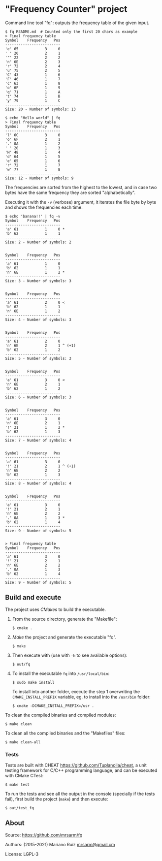 "Frequency Counter" project
===========================

Command line tool "fq": outputs the frequency table of the given input.

    $ fq README.md	# Counted only the first 20 chars as example
    > Final frequency table
	Symbol    Frequency   Pos
	-------------------------
	'e' 65            3     0
	' ' 20            2     1
	'"' 22            2     2
	'n' 6E            2     3
	'r' 72            2     4
	'u' 75            2     5
	'C' 43            1     6
	'F' 46            1     7
	'c' 63            1     8
	'o' 6F            1     9
	'q' 71            1     A
	't' 74            1     B
	'y' 79            1     C
	-------------------------
    Size: 20 - Number of symbols: 13
    
    $ echo "Hello world" | fq
    > Final frequency table
	Symbol    Frequency   Pos
	-------------------------
	'l' 6C            3     0
	'o' 6F            2     1
	'.' 0A            1     2
	' ' 20            1     3
	'H' 48            1     4
	'd' 64            1     5
	'e' 65            1     6
	'r' 72            1     7
	'w' 77            1     8
	-------------------------
    Size: 12 - Number of symbols: 9

The frequencies are sorted from the highest to
the lowest, and in case two bytes have the same
frequency they are sorted "alphabetically".

Executing it with the `-v` (verbose) argument,
it iterates the file byte by byte and shows the
frequencies each time:

	$ echo 'banana!!' | fq -v
	Symbol    Frequency   Pos
	-------------------------
	'a' 61            1     0 *
	'b' 62            1     1
	-------------------------
	Size: 2 - Number of symbols: 2
	
	
	Symbol    Frequency   Pos
	-------------------------
	'a' 61            1     0
	'b' 62            1     1
	'n' 6E            1     2 *
	-------------------------
	Size: 3 - Number of symbols: 3
	
	
	Symbol    Frequency   Pos
	-------------------------
	'a' 61            2     0 <
	'b' 62            1     1
	'n' 6E            1     2
	-------------------------
	Size: 4 - Number of symbols: 3
	
	
	Symbol    Frequency   Pos
	-------------------------
	'a' 61            2     0
	'n' 6E            2     1 ^ (+1)
	'b' 62            1     2
	-------------------------
	Size: 5 - Number of symbols: 3
	
	
	Symbol    Frequency   Pos
	-------------------------
	'a' 61            3     0 <
	'n' 6E            2     1
	'b' 62            1     2
	-------------------------
	Size: 6 - Number of symbols: 3
	
	
	Symbol    Frequency   Pos
	-------------------------
	'a' 61            3     0
	'n' 6E            2     1
	'!' 21            1     2 *
	'b' 62            1     3
	-------------------------
	Size: 7 - Number of symbols: 4
	
	
	Symbol    Frequency   Pos
	-------------------------
	'a' 61            3     0
	'!' 21            2     1 ^ (+1)
	'n' 6E            2     2
	'b' 62            1     3
	-------------------------
	Size: 8 - Number of symbols: 4
	
	
	Symbol    Frequency   Pos
	-------------------------
	'a' 61            3     0
	'!' 21            2     1
	'n' 6E            2     2
	'.' 0A            1     3 *
	'b' 62            1     4
	-------------------------
	Size: 9 - Number of symbols: 5
	
	
	> Final frequency table
	Symbol    Frequency   Pos
	-------------------------
	'a' 61            3     0
	'!' 21            2     1
	'n' 6E            2     2
	'.' 0A            1     3
	'b' 62            1     4
	-------------------------
	Size: 9 - Number of symbols: 5


Build and execute
-----------------

The project uses *CMakes* to build the executable.

1. From the source directory, generate the "Makefile":

       $ cmake .

2. *Make* the project and generate the executable "fq".

       $ make

3. Then execute with (use with `-h` to see available options):

       $ out/fq

4. To install the executable `fq` into `/usr/local/bin`:

       $ sudo make install

   To install into another folder, execute the step 1
   overwriting the `CMAKE_INSTALL_PREFIX` variable, eg.
   to install into the `/usr/bin` folder:

       $ cmake -DCMAKE_INSTALL_PREFIX=/usr .

To clean the compiled binaries and compiled modules:

    $ make clean

To clean all the compiled binaries and the "Makefiles" files:

    $ make clean-all


### Tests

Tests are built with CHEAT <https://github.com/Tuplanolla/cheat>,
a unit testing framework for C/C++ programming language, and can
be executed with CMake CTest:

    $ make test

To run the tests and see all the output in the console (specially
if the tests fail), first build the project (`make`) and then execute:

    $ out/test_fq


About
-----

Source: https://github.com/mrsarm/fq

Authors: (2015-2021) Mariano Ruiz <mrsarm@gmail.cm>

License: LGPL-3
